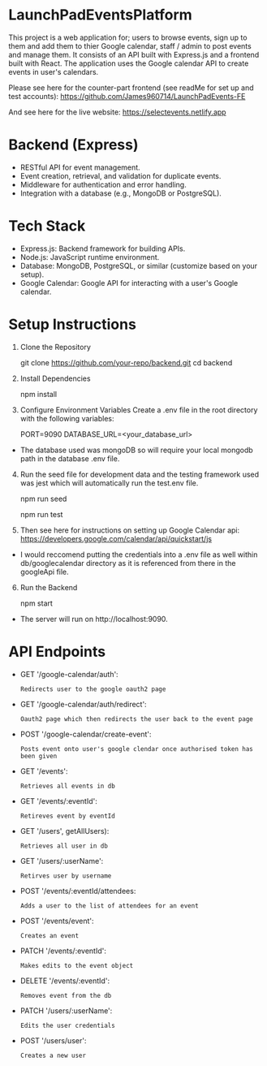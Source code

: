 # LaunchPadEventsPlatform

This project is a web application for; users to browse events, sign up to them and add them to thier Google calendar, staff / admin to post events and manage them. It consists of an API built with Express.js and a frontend built with React. The application uses the Google calendar API to create events in user's calendars.

Please see here for the counter-part frontend (see readMe for set up and test accounts): https://github.com/James960714/LaunchPadEvents-FE

And see here for the live website: https://selectevents.netlify.app

# Backend (Express)
- RESTful API for event management.
- Event creation, retrieval, and validation for duplicate events.
- Middleware for authentication and error handling.
- Integration with a database (e.g., MongoDB or PostgreSQL).


# Tech Stack
- Express.js: Backend framework for building APIs.
- Node.js: JavaScript runtime environment.
- Database: MongoDB, PostgreSQL, or similar (customize based on your setup).
- Google Calendar: Google API for interacting with a user's Google calendar.


# Setup Instructions

1. Clone the Repository

      git clone https://github.com/your-repo/backend.git
      cd backend
2. Install Dependencies

      npm install

3. Configure Environment Variables Create a .env file in the root directory with the following variables:

      PORT=9090
      DATABASE_URL=<your_database_url>

- The database used was mongoDB so will require your local mongodb path in the database .env file.

4. Run the seed file for development data and the testing framework used was jest which will automatically run the test.env file. 
     
      npm run seed
      
      npm run test

5. Then see here for instructions on setting up Google Calendar api: https://developers.google.com/calendar/api/quickstart/js

- I would reccomend putting the credentials into a .env file as well within db/googlecalendar directory as it is referenced from there in the googleApi file. 


6. Run the Backend

      npm start

- The server will run on http://localhost:9090.

# API Endpoints

- GET    '/google-calendar/auth':

      Redirects user to the google oauth2 page

- GET    '/google-calendar/auth/redirect':

      Oauth2 page which then redirects the user back to the event page

- POST   '/google-calendar/create-event':

      Posts event onto user's google clendar once authorised token has been given

- GET    '/events':

      Retrieves all events in db

- GET    '/events/:eventId':

      Retireves event by eventId

- GET    '/users', getAllUsers):

      Retrieves all user in db

- GET    '/users/:userName':

      Retirves user by username

- POST   '/events/:eventId/attendees:

      Adds a user to the list of attendees for an event

- POST   '/events/event':

      Creates an event

- PATCH  '/events/:eventId':

      Makes edits to the event object

- DELETE '/events/:eventId':

      Removes event from the db

- PATCH  '/users/:userName':

      Edits the user credentials

- POST   '/users/user':

      Creates a new user


